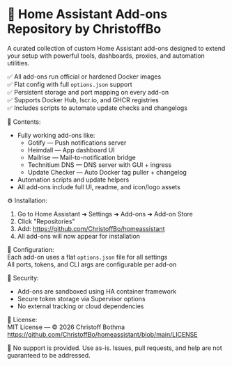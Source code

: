 # 🧩 Home Assistant Add-ons Repository by ChristoffBo

A curated collection of custom Home Assistant add-ons designed to extend your setup with powerful tools, dashboards, proxies, and automation utilities.

✅ All add-ons run official or hardened Docker images  
✅ Flat config with full `options.json` support  
✅ Persistent storage and port mapping on every add-on  
✅ Supports Docker Hub, lscr.io, and GHCR registries  
✅ Includes scripts to automate update checks and changelogs  

📁 Contents:  
- Fully working add-ons like:  
  - Gotify — Push notifications server  
  - Heimdall — App dashboard UI  
  - Mailrise — Mail-to-notification bridge  
  - Technitium DNS — DNS server with GUI + ingress  
  - Update Checker — Auto Docker tag puller + changelog  
- Automation scripts and update helpers  
- All add-ons include full UI, readme, and icon/logo assets  

⚙️ Installation:  
1. Go to Home Assistant ➜ Settings ➜ Add-ons ➜ Add-on Store  
2. Click "Repositories"  
3. Add: https://github.com/ChristoffBo/homeassistant  
4. All add-ons will now appear for installation  


🧠 Configuration:  
Each add-on uses a flat `options.json` file for all settings  
All ports, tokens, and CLI args are configurable per add-on  



🔐 Security:  
- Add-ons are sandboxed using HA container framework  
- Secure token storage via Supervisor options  
- No external tracking or cloud dependencies  

📄 License:  
MIT License — © 2026 Christoff Bothma  
https://github.com/ChristoffBo/homeassistant/blob/main/LICENSE  

🚫 No support is provided. Use as-is. Issues, pull requests, and help are not guaranteed to be addressed.